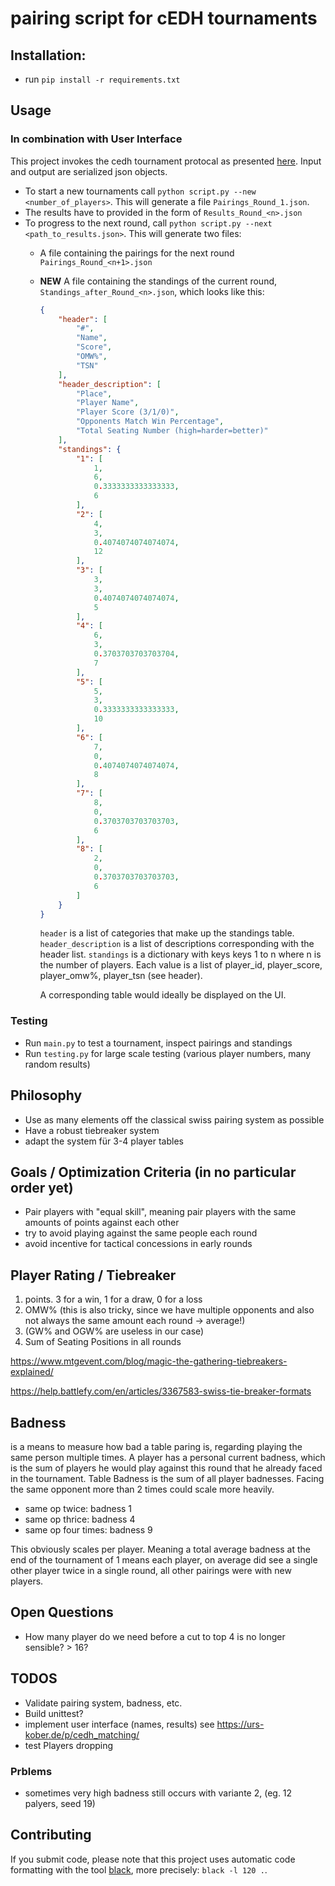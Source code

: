 # pairing script for cEDH tournaments
## Installation:
- run `pip install -r requirements.txt`

## Usage
### In combination with User Interface
This project invokes the cedh tournament protocal as presented [here](https://github.com/RememberOfLife/cedh_matching).
Input and output are serialized json objects.

- To start a new tournaments call `python script.py --new <number_of_players>`. This will generate a file `Pairings_Round_1.json`.
- The results have to provided in the form of `Results_Round_<n>.json`
- To progress to the next round, call `python script.py --next <path_to_results.json>`. This will generate two files:
    - A file containing the pairings for the next round `Pairings_Round_<n+1>.json`
    - **NEW** A file containing the standings of the current round, `Standings_after_Round_<n>.json`, which looks like this:
        ````json
        {
            "header": [
                "#",
                "Name",
                "Score",
                "OMW%",
                "TSN"
            ],
            "header_description": [
                "Place",
                "Player Name",
                "Player Score (3/1/0)",
                "Opponents Match Win Percentage",
                "Total Seating Number (high=harder=better)"
            ],
            "standings": {
                "1": [
                    1,
                    6,
                    0.3333333333333333,
                    6
                ],
                "2": [
                    4,
                    3,
                    0.4074074074074074,
                    12
                ],
                "3": [
                    3,
                    3,
                    0.4074074074074074,
                    5
                ],
                "4": [
                    6,
                    3,
                    0.3703703703703704,
                    7
                ],
                "5": [
                    5,
                    3,
                    0.3333333333333333,
                    10
                ],
                "6": [
                    7,
                    0,
                    0.4074074074074074,
                    8
                ],
                "7": [
                    8,
                    0,
                    0.3703703703703703,
                    6
                ],
                "8": [
                    2,
                    0,
                    0.3703703703703703,
                    6
                ]
            }
        }
        ````
        `header` is a list of categories that make up the standings table. `header_description` is a list of descriptions corresponding with the header list. `standings` is a dictionary with keys keys 1 to n where n is the number of players. Each value is a list of player_id, player_score, player_omw%, player_tsn (see header).

        A corresponding table would ideally be displayed on the UI.


### Testing
- Run `main.py` to test a tournament, inspect pairings and standings
- Run `testing.py` for large scale testing (various player numbers, many random results)

## Philosophy
- Use as many elements off the classical swiss pairing system as possible
- Have a robust tiebreaker system
- adapt the system für 3-4 player tables

## Goals / Optimization Criteria (in no particular order yet)
- Pair players with "equal skill", meaning pair players with the same amounts of points against each other
- try to avoid playing against the same people each round
- avoid incentive for tactical concessions in early rounds

## Player Rating / Tiebreaker
1. points. 3 for a win, 1 for a draw, 0 for a loss
1. OMW% (this is also tricky, since we have multiple opponents and also not always the same amount each round -> average!)
1. (GW% and OGW% are useless in our case)
1. Sum of Seating Positions in all rounds

https://www.mtgevent.com/blog/magic-the-gathering-tiebreakers-explained/

https://help.battlefy.com/en/articles/3367583-swiss-tie-breaker-formats

## Badness
is a means to measure how bad a table paring is, regarding playing the same person multiple times.
A player has a personal current badness, which is the sum of players he would play against this round that he already faced in the tournament.
Table Badness is the sum of all player badnesses. Facing the same opponent more than 2 times could scale more heavily.
- same op twice: badness 1
- same op thrice: badness 4
- same op four times: badness 9

This obviously scales per player. Meaning a total average badness at the end of the tournament of 1 means each player, on average
did see a single other player twice in a single round, all other pairings were with new players.

## Open Questions
- How many player do we need before a cut to top 4 is no longer sensible? > 16?

## TODOS
- Validate pairing system, badness, etc.
- Build unittest?
- implement user interface (names, results) see https://urs-kober.de/p/cedh_matching/
- test Players dropping

### Prblems
- sometimes very high badness still occurs with variante 2, (eg. 12 palyers, seed 19)


## Contributing
If you submit code, please note that this project uses automatic code formatting with the tool [black](https://github.com/psf/black), more precisely: `black -l 120 .`.